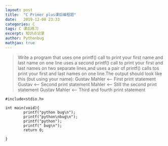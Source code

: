 ```yaml
---
layout: post
title:  "C Primer plus课后编程题"
date:   2019-12-08 23:33
categories: C
tags: C 课后练习
excerpt: 知识点记录
author: Pythonbug
mathjax: true
---
```

>Write a program that uses one printf() call to print your first name and last name on one line uses a second printf() call to print your first and last names on two separate lines,and uses a pair of printf() calls tos print your first and last names on one line.The output should look like this (but using your name):
Gustav Mahler <-- First print statement
Gustav        <-- Second print statement
Mahler        <-- Still the second print statement
Gustav Mahler <-- Third and fourth print statement

```
#include<stdio.h>

int main(void){
        printf("python bug\n");
        printf("python\nbug\n");
        printf("python");
        printf(" bug\n");
        return 0;

}

```